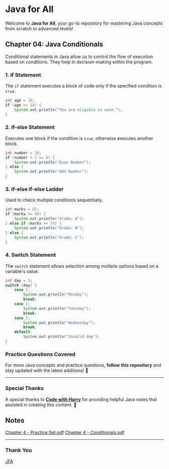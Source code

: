 # Java for All

Welcome to **Java for All**, your go-to repository for mastering Java concepts from scratch to advanced levels!

## Chapter 04: Java Conditionals
Conditional statements in Java allow us to control the flow of execution based on conditions. They help in decision-making within the program.

### **1. if Statement**
The `if` statement executes a block of code only if the specified condition is `true`.
```java
int age = 18;
if (age >= 18) {
    System.out.println("You are eligible to vote.");
}
```

### **2. if-else Statement**
Executes one block if the condition is `true`, otherwise executes another block.
```java
int number = 10;
if (number % 2 == 0) {
    System.out.println("Even Number");
} else {
    System.out.println("Odd Number");
}
```

### **3. if-else if-else Ladder**
Used to check multiple conditions sequentially.
```java
int marks = 85;
if (marks >= 90) {
    System.out.println("Grade: A");
} else if (marks >= 75) {
    System.out.println("Grade: B");
} else {
    System.out.println("Grade: C");
}
```

### **4. Switch Statement**
The `switch` statement allows selection among multiple options based on a variable's value.
```java
int day = 3;
switch (day) {
    case 1:
        System.out.println("Monday");
        break;
    case 2:
        System.out.println("Tuesday");
        break;
    case 3:
        System.out.println("Wednesday");
        break;
    default:
        System.out.println("Invalid day");
}
```

### **Practice Questions Covered**
For more Java concepts and practice questions, **follow this repository** and stay updated with the latest additions! 🚀

---
### **Special Thanks**
A special thanks to [**Code with Harry**](https://www.youtube.com/@CodeWithHarry) for providing helpful Java notes that assisted in creating this content. 🙌

## **Notes**
[Chapter 4 - Practice Set.pdf](https://github.com/user-attachments/files/18651890/Chapter.4.-.Practice.Set.pdf)
[Chapter 4 - Conditionals.pdf](https://github.com/user-attachments/files/18651889/Chapter.4.-.Conditionals.pdf)

---
### Thank You
[JFA](https://github.com/abhinandan2540)


